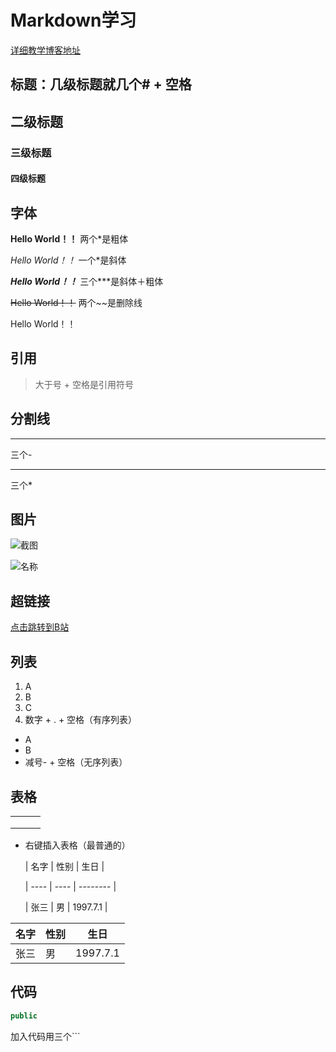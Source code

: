 # Markdown学习

[详细教学博客地址](https://www.jianshu.com/p/191d1e21f7ed)



## 标题：几级标题就几个#  +  空格

## 二级标题 

### 三级标题

#### 四级标题

## 字体

**Hello World！！**	两个*是粗体

*Hello World！！*	一个*是斜体

***Hello World！！***	三个***是斜体＋粗体

~~Hello World！！~~   两个~~是删除线

Hello World！！   

## 引用

> 大于号 + 空格是引用符号



## 分割线

---

三个-

***

三个*



## 图片

![截图](C:\Users\Dell\Desktop\0c36c3ec46b6b387c06246a5cb8de5d8.jpeg)



![名称]()



## 超链接

[点击跳转到B站](https://www.bilibili.com/)



## 列表

1. A
2. B
3. C
4. 数字 + . + 空格（有序列表）



- A
- B
- 减号- + 空格（无序列表）



## 表格



|      |      |      |
| ---- | ---- | ---- |
|      |      |      |
|      |      |      |
|      |      |      |

- 右键插入表格（最普通的）

  

  | 名字 | 性别 | 生日     |

  | ---- | ---- | -------- |

  | 张三 | 男   | 1997.7.1 |

名字|性别|生日
--| -- | --|
张三 | 男|1997.7.1



## 代码

```java
public
```

加入代码用三个```





